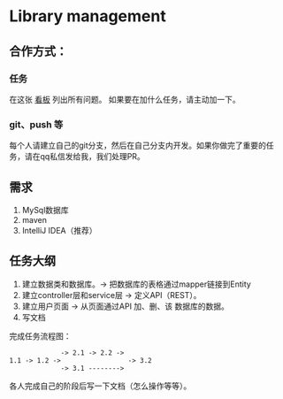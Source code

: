 # Library management

## 合作方式：
### 任务
在这张 [看板](https://github.com/darknessest/Library_Management/projects/1) 列出所有问题。
如果要在加什么任务，请主动加一下。

### git、push 等
每个人请建立自己的git分支，然后在自己分支内开发。如果你做完了重要的任务，请在qq私信发给我，我们处理PR。

## 需求
1. MySql数据库
2. maven
3. IntelliJ IDEA（推荐）

## 任务大纲
1. 建立数据类和数据库。-> 把数据库的表格通过mapper链接到Entity
2. 建立controller层和service层 -> 定义API（REST）。
3. 建立用户页面 -> 从页面通过API 加、删、该 数据库的数据。
4. 写文档

完成任务流程图：
```
             -> 2.1 -> 2.2 ->
1.1 -> 1.2 ->                 -> 3.2
             -> 3.1 -------->
```
各人完成自己的阶段后写一下文档（怎么操作等等）。
